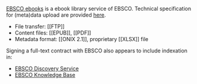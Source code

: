 [EBSCO ebooks](https://www.ebsco.com/products/ebooks) is a ebook library service of EBSCO. Technical specification for (meta)data upload are provided [here](https://www.ebsco.com/publisher-support/ebooks).

* File transfer: [[FTP]]
* Content files: [[EPUB]], [[PDF]]
* Metadata format: [[ONIX 2.1]], proprietary [[XLSX]] file

Signing a full-text contract with EBSCO also appears to include indexation in:
* [EBSCO Discovery Service](https://www.ebsco.com/publisher-support/discovery)
* [EBSCO Knowledge Base](https://www.ebsco.com/publisher-support/knowledge-base)

